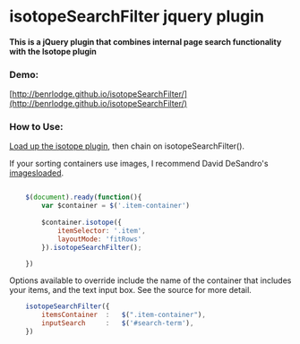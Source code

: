# isotopeSearchFilter jquery plugin

#### This is a jQuery plugin that combines internal page search functionality with the Isotope plugin

### Demo:
[http://benrlodge.github.io/isotopeSearchFilter/](http://benrlodge.github.io/isotopeSearchFilter/)

### How to Use: 

[Load up the isotope plugin](http://isotope.metafizzy.co/), then chain on isotopeSearchFilter().

If your sorting containers use images, I recommend David DeSandro's [imagesloaded](https://github.com/desandro/imagesloaded).

```javascript

	$(document).ready(function(){
		var $container = $('.item-container')
		
		$container.isotope({
			itemSelector: '.item',
			layoutMode: 'fitRows'	
		}).isotopeSearchFilter();

	})

```

Options available to override include the name of the container that includes your items, and the text input box. See the source for more detail.


```javascript
	isotopeSearchFilter({
		itemsContainer	: 	$(".item-container"),
		inputSearch		:	$('#search-term'),
	})

```
